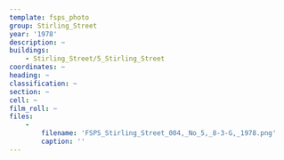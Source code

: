 ```yaml
---
template: fsps_photo
group: Stirling_Street
year: '1978'
description: ~
buildings:
    - Stirling_Street/5_Stirling_Street
coordinates: ~
heading: ~
classification: ~
section: ~
cell: ~
film_roll: ~
files:
    -
        filename: 'FSPS_Stirling_Street_004,_No_5,_8-3-G,_1978.png'
        caption: ''
---
```

